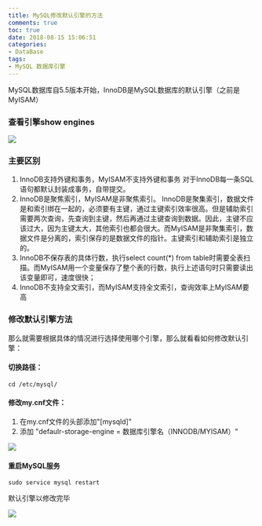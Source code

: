 ```yaml
---
title: MySQL修改默认引擎的方法
comments: true
toc: true
date: 2018-08-15 15:06:51
categories:
- DataBase
tags:
- MySQL 数据库引擎
---
```

MySQL数据库自5.5版本开始，InnoDB是MySQL数据库的默认引擎（之前是MyISAM）<!--more-->

### 查看引擎show engines
![](https://pic1.zhimg.com/80/v2-459f4aa9d09d1fade4a2424ab939ef55_hd.jpg)


### 主要区别
1. InnoDB支持外键和事务，MyISAM不支持外键和事务
对于InnoDB每一条SQL语句都默认封装成事务，自带提交。
2. InnoDB是聚焦索引，MyISAM是非聚焦索引。
InnoDB是聚集索引，数据文件是和索引绑在一起的，必须要有主键，通过主键索引效率很高。但是辅助索引需要两次查询，先查询到主键，然后再通过主键查询到数据。因此，主键不应该过大，因为主键太大，其他索引也都会很大。而MyISAM是非聚集索引，数据文件是分离的，索引保存的是数据文件的指针。主键索引和辅助索引是独立的。
3. InnoDB不保存表的具体行数，执行select count(*) from table时需要全表扫描。而MyISAM用一个变量保存了整个表的行数，执行上述语句时只需要读出该变量即可，速度很快；
4. InnoDB不支持全文索引，而MyISAM支持全文索引，查询效率上MyISAM要高
### 修改默认引擎方法
那么就需要根据具体的情况进行选择使用哪个引擎，那么就看看如何修改默认引擎：
#### 切换路径：

```
cd /etc/mysql/
```
#### 修改my.cnf文件：

1. 在my.cnf文件的头部添加"[mysqld]"
2. 添加 "defaulr-storage-engine = 数据库引擎名（INNODB/MYISAM）"

![](https://pic2.zhimg.com/80/v2-0c7840a01f8528f637016beb71524467_hd.jpg)

#### 重启MySQL服务
```
sudo service mysql restart
```
默认引擎以修改完毕

![](https://pic2.zhimg.com/80/v2-0a65567f86cb6ea008f475d221ec4822_hd.jpg)
